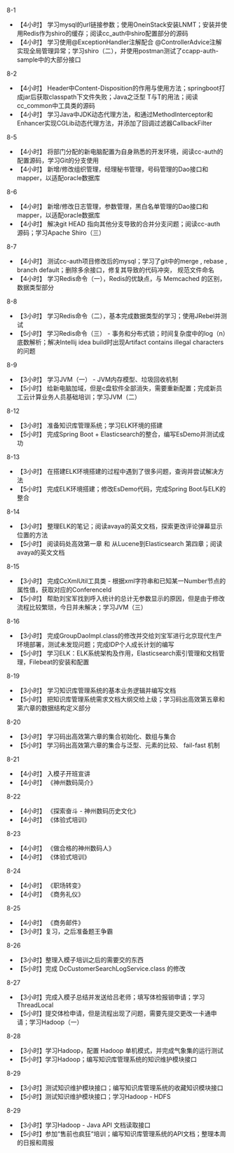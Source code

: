 8-1 

- 【4小时】 学习mysql的url链接参数；使用OneinStack安装LNMT；安装并使用Redis作为shiro的缓存；阅读cc_auth中shiro配置部分的源码
- 【4小时】 学习使用@ExceptionHandler注解配合 @ControllerAdvice注解实现全局管理异常；学习shiro（二），并使用postman测试了ccapp-auth-sample中的大部分接口

8-2

- 【4小时】  Header中Content-Disposition的作用与使用方法；springboot打成jar后获取classpath下文件失败；Java之泛型 T与T的用法；阅读cc_common中工具类的源码
- 【4小时】  学习Java中JDK动态代理方法，和通过MethodInterceptor和Enhancer实现CGLib动态代理方法，并添加了回调过滤器CallbackFilter

8-5

- 【4小时】 将部门分配的新电脑配置为自身熟悉的开发环境，阅读cc-auth的配置源码，学习Git的分支使用
- 【4小时】 新增/修改组织管理，经理秘书管理，号码管理的Dao接口和mapper，以适配oracle数据库

8-6

- 【4小时】  新增/修改日志管理，参数管理，黑白名单管理的Dao接口和mapper，以适配oracle数据库
- 【4小时】  解决git HEAD 指向其他分支导致的合并分支问题；阅读cc-auth 源码；学习Apache Shiro（三）

8-7

- 【4小时】  测试cc-auth项目修改后的mysql；学习了git中的merge , rebase  , branch default；删除多余接口，修复其导致的代码冲突， 规范文件命名
- 【4小时】  学习Redis命令（一），Redis的优缺点，与 Memcached 的区别，数据类型部分

8-8

- 【3小时】  学习Redis命令（二），基本完成数据类型的学习；使用JRebel并测试
- 【5小时】  学习Redis命令（三） -  事务和分布式锁；时间复杂度中的log（n）底数解析；解决Intellij idea build时出现Artifact contains illegal characters的问题

8-9

- 【3小时】  学习JVM（一） - JVM内存模型、垃圾回收机制
- 【5小时】  给新电脑加域，但是c盘软件全部消失，需要重新配置；完成新员工云计算业务人员基础培训；学习JVM（二）

8-12

- 【3小时】  准备知识库管理系统；学习ELK环境的搭建
- 【5小时】  完成Spring Boot + Elasticsearch的整合，编写EsDemo并测试成功

8-13

- 【3小时】  在搭建ELK环境搭建的过程中遇到了很多问题，查询并尝试解决方法
- 【5小时】  完成ELK环境搭建；修改EsDemo代码，完成Spring Boot与ELK的整合

8-14

- 【3小时】  整理ELK的笔记；阅读avaya的英文文档，探索更改评论弹幕显示位置的方法
- 【5小时】  阅读码处高效第一章 和 从Lucene到Elasticsearch 第四章；阅读avaya的英文文档

8-15

- 【3小时】  完成CcXmlUtil工具类 - 根据xml字符串和已知某一Number节点的属性值，获取对应的ConferenceId
- 【5小时】  帮助刘宝军找到呼入统计的总计无参数显示的原因，但是由于修改流程比较繁琐，今日并未解决；学习JVM（三）

8-16

- 【3小时】  完成GroupDaoImpl.class的修改并交给刘宝军进行北京现代生产环境部署，测试未发现问题；完成IDP个人成长计划的编写
- 【5小时】  学习ELK：ELK系统架构及作用，Elasticsearch索引管理和文档管理，Filebeat的安装和配置

8-19

- 【3小时】 学习知识库管理系统的基本业务逻辑并编写文档
- 【5小时】 把知识库管理系统需求文档大纲交给上级；学习码出高效第五章和第六章的数据结构定义部分

8-20

- 【3小时】 学习码出高效第六章的集合初始化、数组与集合
- 【5小时】 学习码出高效第六章的集合与泛型、元素的比较、 fail-fast 机制

8-21

- 【4小时】 入模子开班宣讲
- 【4小时】 《神州数码简介》

8-22

- 【4小时】 《探索奋斗 - 神州数码历史文化》
- 【4小时】 《体验式培训》

8-23

- 【4小时】 《做合格的神州数码人》
- 【4小时】 《体验式培训》

8-24

- 【4小时】 《职场转变》
- 【4小时】 《商务礼仪》

8-25

- 【4小时】 《商务邮件》
- 【3小时】复习，之后准备题王争霸

8-26

- 【3小时】整理入模子培训之后的需要交的东西
- 【5小时】完成 DcCustomerSearchLogService.class 的修改

8-27

- 【3小时】完成入模子总结并发送给吕老师；填写体检报销申请；学习ThreadLocal
- 【5小时】提交体检申请，但是流程出现了问题，需要先提交更改一卡通申请；学习Hadoop（一）

8-28

- 【3小时】学习Hadoop，配置 Hadoop 单机模式，并完成气象集的运行测试
- 【5小时】学习Hadoop；编写知识库管理系统的知识维护模块接口

8-29

- 【3小时】测试知识维护模块接口；编写知识库管理系统的收藏知识模块接口
- 【5小时】测试知识维护模块接口；学习Hadoop - HDFS

8-29

- 【3小时】学习Hadoop - Java API 文档读取接口
- 【5小时】参加“售前也疯狂“培训；编写知识库管理系统的API文档；整理本周的日报和周报